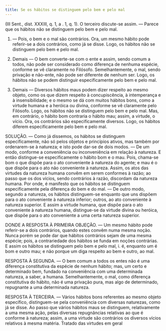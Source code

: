 ```yaml
---
title: Se os hábitos se distinguem pelo bem e pelo mal
---
```


(III Sent., dist. XXXIII, q. 1, a . 1, q. 1).
  O terceiro discute-se assim. — Parece que os hábitos não se distinguem pelo bem e pelo mal.  

1. — Pois, o bem e o mal são contrários. Ora, um mesmo hábito pode referir-se a dois contrários, como já se disse. Logo, os hábitos não se distinguem pelo bem e pelo mal.  

2. Demais — O bem converte-se com o ente e assim, sendo comum a todos, não pode ser considerado como diferença de nenhuma espécie, conforme se vê claramente no Filósofo. Semelhantemente, o mal, sendo privação e não-ente, não pode ser diferente de nenhum ser. Logo, os hábitos não se podem distinguir especificamente pelo bem e pelo mal.  

3. Demais — Diversos hábitos maus podem dizer respeito ao mesmo objeto, como os que dizem respeito à concupiscência, à intemperança e à insensibilidade; e o mesmo se dá com muitos hábitos bons, como a virtude humana e a heróica ou divina, conforme se vê claramente pelo Filósofo. Logo, os hábitos não se distinguem pelo bem e pelo mal.  Mas, em contrário, o hábito bom contraria o hábito mau; assim, a virtude, o vício. Ora, os contrários são especificamente diversos. Logo, os hábitos diferem especificamente pelo bem e pelo mal.  

SOLUÇÃO. — Como já dissemos, os hábitos se distinguem especificamente, não só pelos objetos e princípios ativos, mas também por ordenarem-se à natureza; e isto pode dar-se de dois modos. — De um modo, conforme a conveniência ou inconveniência em relação à natureza. E então distingue-se especificamente o hábito bom e o mau. Pois, chama-se bom o que dispõe para o ato conveniente à natureza do agente; e mau é o que dispõe para o ato não conveniente à natureza. Assim, os atos das virtudes da natureza humana convêm em serem conformes à razão; ao passo que os dos vícios, sendo contrários à razão, discordam da natureza humana. Por onde, é manifesto que os hábitos se distinguem especificamente pela diferença do bem e do mal. — De outro modo, segundo a natureza, os hábitos distinguem-se enquanto que uns dispõem para o ato conveniente à natureza inferior; outros, ao ato conveniente à natureza superior. E assim a virtude humana, que dispõe para o ato conveniente à natureza humana, distingue-se da virtude divina ou heróica, que dispõe para o ato conveniente a uma certa natureza superior.  

DONDE A RESPOSTA À PRIMEIRA OBJEÇÃO. — Um mesmo hábito pode referir-se a dois contrários, quando estes convêm numa mesma noção. Nunca porém se pode dar que hábitos contrários sejam de uma mesma espécie; pois, a contrariedade dos hábitos se funda em noções contrárias. E assim os hábitos se distinguem pelo bem e pelo mal, i. é, enquanto um é bom e outro mau; e não porque um diga respeito ao bem e outro, ao mal.  

RESPOSTA À SEGUNDA. — O bem comum a todos os entes não é uma diferença constitutiva da espécie de nenhum hábito; mas, um certo e determinado bem, fundado na conveniência com uma determinada natureza, a saber, a humana. Semelhantemente, o mal, como diferença constitutiva do hábito, não é uma privação pura, mas algo de determinado, repugnante a uma determinada natureza.  

RESPOSTA À TERCEIRA. — Vários hábitos bons referentes ao mesmo objeto específico, distinguem-se pela conveniência com diversas naturezas, como já se disse. Ao passo que vários hábitos maus se distinguem, relativamente a uma mesma ação, pelas diversas repugnâncias relativas ao que é conforme à natureza; assim, a uma virtude são contrários os diversos vícios relativos à mesma matéria. Tratado das virtudes em geral